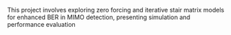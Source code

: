This project involves exploring zero forcing and iterative stair matrix models for enhanced BER in MIMO detection, presenting simulation and performance evaluation
